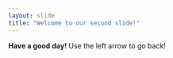 ```yaml
---
layout: slide
title: "Welcome to our second slide!"
---
```

**Have a good day!**
Use the left arrow to go back!
